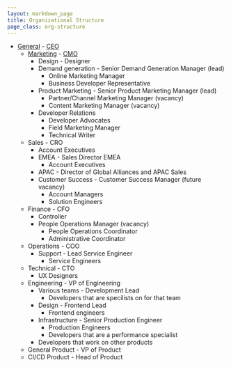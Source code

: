 ```yaml
---
layout: markdown_page
title: Organizational Structure
page_class: org-structure
---
```


- [General](/handbook/) - [CEO](/jobs/chief-executive-officer/)
  - [Marketing](/handbook/marketing/) - [CMO](/jobs/chief-marketing-officer/)
    - Design - Designer
    - Demand generation - Senior Demand Generation Manager (lead)
      - Online Marketing Manager
      - Business Developer Representative
    - Product Marketing - Senior Product Marketing Manager (lead)
      - Partner/Channel Marketing Manager (vacancy)
      - Content Marketing Manager (vacancy)
    - Developer Relations
      - Developer Advocates
      - Field Marketing Manager
      - Technical Writer
  - Sales - CRO
    - Account Executives
    - EMEA - Sales Director EMEA
      - Account Executives
    - APAC - Director of Global Alliances and APAC Sales
    - Customer Success - Customer Success Manager (future vacancy)
      - Account Managers
      - Solution Engineers
  - Finance - CFO
    - Controller
    - People Operations Manager (vacancy)
      - People Operations Coordinator
      - Administrative Coordinator
  - Operations - COO
    - Support - Lead Service Engineer
      - Service Engineers
  - Technical - CTO
    - UX Designers
  - Engineering - VP of Engineering
    - Various teams - Development Lead
      - Developers that are specilists on for that team
    - Design - Frontend Lead
      - Frontend engineers
    - Infrastructure - Senior Production Engineer
      - Production Engineers
      - Developers that are a performance specialist
    - Developers that work on other products
  - General Product - VP of Product
  - CI/CD Product - Head of Product
